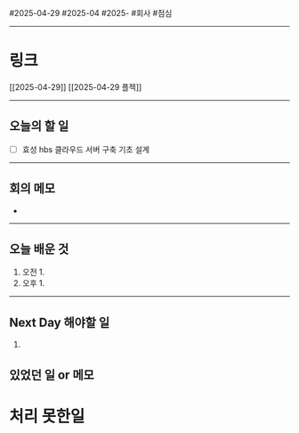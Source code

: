 #2025-04-29 #2025-04 #2025- 
#회사 #점심 

------
# 링크 
[[2025-04-29]]
[[2025-04-29 플젝]]

---
## 오늘의 할 일
- [ ] 효성 hbs 클라우드 서버 구축 기초 설계
---
## 회의 메모
- 
---
## 오늘 배운 것
1. 오전
    1. 
2. 오후
    1. 
---
## Next Day 해야할 일
1. 


## 있었던 일 or 메모


# 처리 못한일